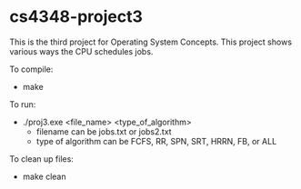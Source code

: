 # cs4348-project3

This is the third project for Operating System Concepts. This project shows various ways the CPU schedules jobs. 

To compile: 
- make

To run:
- ./proj3.exe <file_name> <type_of_algorithm>
  - filename can be jobs.txt or jobs2.txt
  - type of algorithm can be FCFS, RR, SPN, SRT, HRRN, FB, or ALL
  
To clean up files:
- make clean
